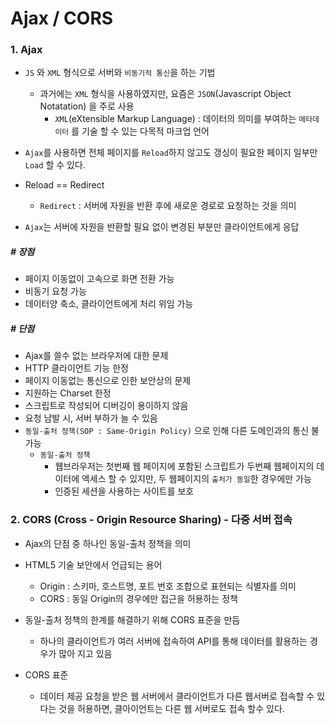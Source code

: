 # Ajax / CORS

### 1. Ajax

* `JS` 와 `XML` 형식으로 서버와 `비동기적 통신`을 하는 기법

  * 과거에는 `XML` 형식을 사용하였지만, 요즘은 `JSON`(Javascript Object Notatation) 을 주로 사용
    * `XML`(eXtensible Markup Language) : 데이터의 의미를 부여하는 `메타데이터` 를 기술 할 수 있는 다목적 마크업 언어
* `Ajax`를 사용하면 전체 페이지를 `Reload`하지 않고도 갱싱이 필요한 페이지 일부만 `Load` 할 수 있다.
* Reload == Redirect

  * `Redirect` : 서버에 자원을 반환 후에 새로운 경로로 요청하는 것을 의미
* `Ajax`는 서버에 자원을 반환할 필요 없이 변경된 부분만 클라이언트에게 응답



##### # 장점

* 페이지 이동없이 고속으로 화면 전환 가능
* 비동기 요청 가능
* 데이터양 축소, 클라이언트에게 처리 위임 가능



##### # 단점

* Ajax를 쓸수 없는 브라우저에 대한 문제
* HTTP 클라이언트 기능 한정
* 페이지 이동없는 통신으로 인한 보안상의 문제
* 지원하는 Charset 한정
* 스크립트로 작성되어 디버깅이 용이하지 않음
* 요청 남발 시, 서버 부하가 늘 수 있음
* `동일-출처 정책(SOP : Same-Origin Policy)` 으로 인해 다른 도메인과의 통신 불가능
  * `동일-출처 정책`
    * 웹브라우저는 첫번째 웹 페이지에 포함된 스크립트가 두번째 웹페이지의 데이터에 엑세스 할 수 있지만, 두 웹페이지의 `출처가 동일`한 경우에만 가능
    * 인증된 세션을 사용하는 사이트를 보호



### 2. CORS (Cross - Origin Resource Sharing) - 다중 서버 접속

* Ajax의 단점 중 하나인 동일-출처 정책을 의미

* HTML5 기술 보안에서 언급되는 용어

  * Origin : 스키마, 호스트명, 포트 번호 조합으로 표현되는 식별자를 의미
  * CORS : 동일 Origin의 경우에만 접근을 허용하는 정책

* 동일-출처 정책의 한계를 해결하기 위해 CORS 표준을 만듬

  * 하나의 클라이언트가 여러 서버에 접속하여 API를 통해 데이터를 활용하는 경우가 많아 지고 있음

* CORS 표준

  * 데이터 제공 요청을 받은 웹 서버에서 클라이언트가 다른 웹서버로 접속할 수 있다는 것을 허용하면, 클아이언트는 다른 웹 서버로도 접속 할수 있다.

  



  